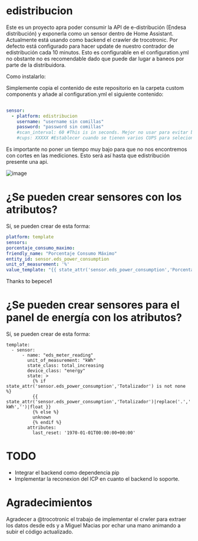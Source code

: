 # edistribucion
Este es un proyecto apra poder consumir la API de e-distribución (Endesa distribución) y exponerla como un sensor dentro de Home Assistant. 
Actualmente está usando como backend el crawler de trocotronic. Por defecto está configurado para hacer update de nuestro contrador de edistribución cada 10 minutos. Esto es configurable en el configuration.yml no obstante no es recomendable dado que puede dar lugar a baneos por parte de la distribuidora. 

Como instalarlo:

Simplemente copia el contenido de este repositorio en la carpeta custom components y añade al configuration.yml el siguiente contenido:

``` yaml
  
sensor:
  - platform: edistribucion
    username: "username sin comillas"
    password: "password sin comillas"
    #scan_interval: 60 #This is in seconds. Mejor no usar para evitar baneos
    #cups: XXXXX #Establecer cuando se tienen varios CUPS para selecionar de cual de ellos obtener los datos
```

Es importante no poner un tiempo muy bajo para que no nos encontremos con cortes en las mediciones. Esto será así hasta que edistribución presente una api. 

![image](https://user-images.githubusercontent.com/1789503/133009041-8b99f7d9-5768-425f-8b04-09bbdefd031e.png)

 
# ¿Se pueden crear sensores con los atributos? 
Sí, se pueden crear de esta forma:

``` yaml
platform: template
sensors:
porcentaje_consumo_maximo:
friendly_name: "Porcentaje Consumo Máximo"
entity_id: sensor.eds_power_consumption
unit_of_measurement: '%'
value_template: "{{ state_attr('sensor.eds_power_consumption','Porcentaje actual')|replace(',','.')|replace('%','')|float }}"
```
Thanks to bepece1


# ¿Se pueden crear sensores para el panel de energía con los atributos? 
Sí, se pueden crear de esta forma:

```
template:
  - sensor:
      - name: "eds_meter_reading"
        unit_of_measurement: "kWh"
        state_class: total_increasing
        device_class: "energy"
        state: >
          {% if state_attr('sensor.eds_power_consumption','Totalizador') is not none %}
          {{ state_attr('sensor.eds_power_consumption','Totalizador')|replace('.','')|replace(' kWh','')|float }}
          {% else %}
          unknown
          {% endif %}
        attributes:
          last_reset: '1970-01-01T00:00:00+00:00'
```

TODO
=======
* Integrar el backend como dependencia pip
* Implementar la reconexion del ICP en cuanto el backend lo soporte. 

Agradecimientos
=======
Agradecer a @trocotronic el trabajo de implementar el crwler para extraer los datos desde eds y a Miguel Macias por echar una mano animando a subir el código actualizado. 
